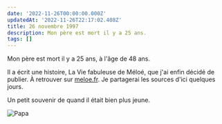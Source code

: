 ```yaml
---
date: '2022-11-26T00:00:00.000Z'
updatedAt: '2022-11-26T22:17:02.408Z'
title: 26 novembre 1997
description: Mon père est mort il y a 25 ans.
tags: []
---
```

Mon père est mort il y a 25 ans, à l'âge de 48 ans.

Il a écrit une histoire, La Vie fabuleuse de Méloé, que j'ai enfin décidé de publier. À retrouver sur [meloe.fr](https://meloe.fr/). Je partagerai les sources d'ici quelques jours.

Un petit souvenir de quand il était bien plus jeune.

![Papa](/contentful/6LPTM62Zww7lxbXPFOE6S/a9eb5cf9f8862621c004e53ea14267a7/IMG_2778.jpg)
